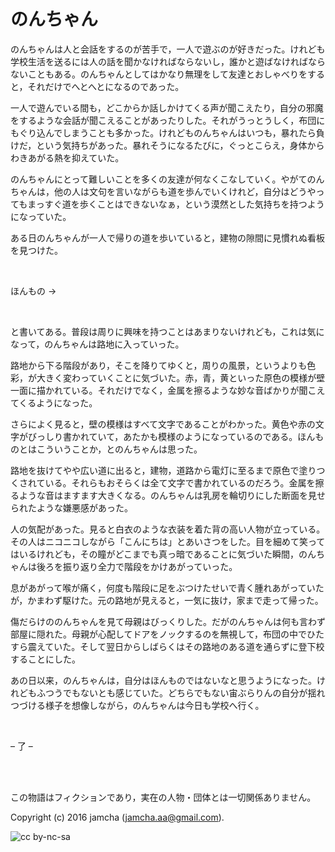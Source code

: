 # のんちゃん

のんちゃんは人と会話をするのが苦手で，一人で遊ぶのが好きだった。けれども学校生活を送るには人の話を聞かなければならないし，誰かと遊ばなければならないこともある。のんちゃんとしてはかなり無理をして友達とおしゃべりをすると，それだけでへとへとになるのであった。  

一人で遊んでいる間も，どこからか話しかけてくる声が聞こえたり，自分の邪魔をするような会話が聞こえることがあったりした。それがうっとうしく，布団にもぐり込んでしまうことも多かった。けれどものんちゃんはいつも，暴れたら負けだ，という気持ちがあった。暴れそうになるたびに，ぐっとこらえ，身体からわきあがる熱を抑えていた。  

のんちゃんにとって難しいことを多くの友達が何なくこなしていく。やがてのんちゃんは，他の人は文句を言いながらも道を歩んでいくけれど，自分はどうやってもまっすぐ道を歩くことはできないなぁ，という漠然とした気持ちを持つようになっていた。  

ある日のんちゃんが一人で帰りの道を歩いていると，建物の隙間に見慣れぬ看板を見つけた。  

<br>  

ほんもの →  

<br>  

と書いてある。普段は周りに興味を持つことはあまりないけれども，これは気になって，のんちゃんは路地に入っていった。  

路地から下る階段があり，そこを降りてゆくと，周りの風景，というよりも色彩，が大きく変わっていくことに気づいた。赤，青，黄といった原色の模様が壁一面に描かれている。それだけでなく，金属を擦るような妙な音ばかりが聞こえてくるようになった。  

さらによく見ると，壁の模様はすべて文字であることがわかった。黄色や赤の文字がびっしり書かれていて，あたかも模様のようになっているのである。ほんものとはこういうことか，とのんちゃんは思った。  

路地を抜けてやや広い道に出ると，建物，道路から電灯に至るまで原色で塗りつくされている。それらもおそらくは全て文字で書かれているのだろう。金属を擦るような音はますます大きくなる。のんちゃんは乳房を輪切りにした断面を見せられたような嫌悪感があった。  

人の気配があった。見ると白衣のような衣装を着た背の高い人物が立っている。その人はニコニコしながら「こんにちは」とあいさつをした。目を細めて笑ってはいるけれども，その瞳がどこまでも真っ暗であることに気づいた瞬間，のんちゃんは後ろを振り返り全力で階段をかけあがっていった。  

息があがって喉が痛く，何度も階段に足をぶつけたせいで青く腫れあがっていたが，かまわず駆けた。元の路地が見えると，一気に抜け，家まで走って帰った。  

傷だらけののんちゃんを見て母親はびっくりした。だがのんちゃんは何も言わず部屋に隠れた。母親が心配してドアをノックするのを無視して，布団の中でひたすら震えていた。そして翌日からしばらくはその路地のある道を通らずに登下校することにした。  

あの日以来，のんちゃんは，自分はほんものではないなと思うようになった。けれどもふつうでもないとも感じていた。どちらでもない宙ぶらりんの自分が揺れつづける様子を想像しながら，のんちゃんは今日も学校へ行く。  

<br>  

&#x2013; 了 &#x2013;  

<br>  
<br>  

この物語はフィクションであり，実在の人物・団体とは一切関係ありません。  

Copyright (c) 2016 jamcha (jamcha.aa@gmail.com).  

![cc by-nc-sa](http://i.creativecommons.org/l/by-nc-sa/4.0/88x31.png)
